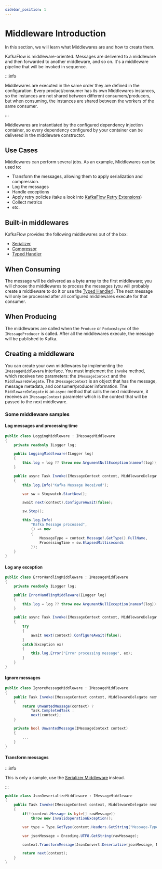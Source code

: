 ```yaml
---
sidebar_position: 1
---
```


# Middleware Introduction

In this section, we will learn what Middlewares are and how to create them.

KafkaFlow is middleware-oriented. Messages are delivered to a middleware and then forwarded to another middleware, and so on. It's a middleware pipeline that will be invoked in sequence.


:::info

Middlewares are executed in the same order they are defined in the configuration. 
Every product/consumer has its own Middlewares instances, so the instances are not shared between different consumers/producers, but when consuming, the instances are shared between the workers of the same consumer. 

:::
    

Middlewares are instantiated by the configured dependency injection container, so every dependency configured by your container can be delivered in the middleware constructor.



## Use Cases

Middlewares can perform several jobs. As an example, Middlewares can be used to:
 - Transform the messages, allowing them to apply serialization and compression. 
 - Log the messages
 - Handle exceptions
 - Apply retry policies (take a look into [KafkaFlow Retry Extensions](https://github.com/Farfetch/kafkaflow-retry-extensions))
 - Collect metrics
 - etc. 

## Built-in middlewares

KafkaFlow provides the following middlewares out of the box:
-   [Serializer](serializer-middleware)
-   [Compressor](compressor-middleware)
-   [Typed Handler](typed-handler-middleware)


## When Consuming​
The message will be delivered as a byte array to the first middleware; you will choose the middlewares to process the messages (you will probably create a middleware to do it or use the [Typed Handler](typed-handler-middleware)). The next message will only be processed after all configured middlewares execute for that consumer.

## When Producing

The middlewares are called when the `Produce` or `PoduceAsync` of the `IMessageProducer` is called. After all the middlewares execute, the message will be published to Kafka.

## Creating a middleware

You can create your own middlewares by implementing the `IMessageMiddleware` interface. You must implement the `Invoke` method, which receives two parameters: the `IMessageContext` and the `MiddlewareDelegate`. The `IMessageContext` is an object that has the message, message metadata, and consumer/producer information. The `MiddlewareDelegate` is an `async` method that calls the next middleware, it receives an `IMessageContext` parameter which is the context that will be passed to the next middleware.

### Some middleware samples

#### Log messages and processing time

```csharp
public class LoggingMiddleware : IMessageMiddleware
{
    private readonly ILogger log;

    public LoggingMiddleware(ILogger log)
    {
        this.log = log ?? throw new ArgumentNullException(nameof(log));
    }

    public async Task Invoke(IMessageContext context, MiddlewareDelegate next)
    {
        this.log.Info("Kafka Message Received");

        var sw = Stopwatch.StartNew();

        await next(context).ConfigureAwait(false);

        sw.Stop();

        this.log.Info(
            "Kafka Message processed",
            () => new
            {
                MessageType = context.Message?.GetType().FullName,
                ProcessingTime = sw.ElapsedMilliseconds
            });
    }
}
```

#### Log any exception

```csharp
public class ErrorHandlingMiddleware : IMessageMiddleware
{
    private readonly ILogger log;

    public ErrorHandlingMiddleware(ILogger log)
    {
        this.log = log ?? throw new ArgumentNullException(nameof(log));
    }

    public async Task Invoke(IMessageContext context, MiddlewareDelegate next)
    {
        try
        {
            await next(context).ConfigureAwait(false);
        }
        catch(Exception ex)
        {
            this.log.Error("Error processing message", ex);
        }
    }
}
```

#### Ignore messages

```csharp
public class IgnoreMessageMiddleware : IMessageMiddleware
{
    public Task Invoke(IMessageContext context, MiddlewareDelegate next)
    {
        return UnwantedMessage(context) ?
            Task.CompletedTask :
            next(context);
    }

    private bool UnwantedMessage(IMessageContext context)
    {
        ...
    }
}
```

#### Transform messages

:::info

This is only a sample, use the [Serializer Middleware](serializer-middleware) instead.

:::

```csharp
public class JsonDeserializeMiddleware : IMessageMiddleware
{
    public Task Invoke(IMessageContext context, MiddlewareDelegate next)
    {
        if(!(context.Message is byte[] rawMessage))
            throw new InvalidoperationException();

        var type = Type.GetType(context.Headers.GetString("Message-Type"));

        var jsonMessage = Encoding.UTF8.GetString(rawMessage);

        context.TransformMessage(JsonConvert.Deserialize(jsonMessage, MessageType));

        return next(context);
    }
}
```
